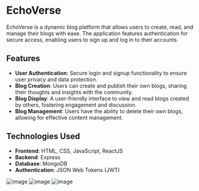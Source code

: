 # EchoVerse

EchoVerse is a dynamic blog platform that allows users to create, read, and manage their blogs with ease. The application features authentication for secure access, enabling users to sign up and log in to their accounts.

## Features

- **User Authentication**: Secure login and signup functionality to ensure user privacy and data protection.
- **Blog Creation**: Users can create and publish their own blogs, sharing their thoughts and insights with the community.
- **Blog Display**: A user-friendly interface to view and read blogs created by others, fostering engagement and discussion.
- **Blog Management**: Users have the ability to delete their own blogs, allowing for effective content management.

## Technologies Used

- **Frontend**: HTML, CSS, JavaScript, ReactJS
- **Backend**: Express
- **Database**: MongoDB
- **Authentication**: JSON Web Tokens (JWT)

![image](https://github.com/user-attachments/assets/b878d704-cd83-4c54-8839-a592da31b288)
![image](https://github.com/user-attachments/assets/d7639f8b-b8d5-4af7-ae9a-d7875118d017)
![image](https://github.com/user-attachments/assets/b7bbdd0e-76e4-466b-93c6-910b8d7f8a87)


